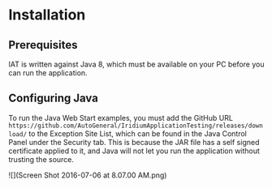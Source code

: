 # Installation

## Prerequisites
IAT is written against Java 8, which must be available on your PC before you can run the application.

## Configuring Java
To run the Java Web Start examples, you must add the GitHub URL `https://github.com/AutoGeneral/IridiumApplicationTesting/releases/download/` to the Exception Site List, which can be found in the Java Control Panel under the Security tab. This is because the JAR file has a self signed certificate applied to it, and Java will not let you run the application without trusting the source.

![](Screen Shot 2016-07-06 at 8.07.00 AM.png)
